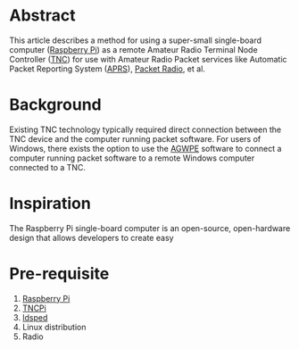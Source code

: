 # Abstract
This article describes a method for using a super-small single-board computer ([Raspberry Pi](http://en.wikipedia.org/wiki/Raspberry_Pi)) as a remote Amateur Radio Terminal Node Controller ([TNC](http://en.wikipedia.org/wiki/Terminal_node_controller)) for use with Amateur Radio Packet services like Automatic Packet Reporting System ([APRS](http://en.wikipedia.org/wiki/Automatic_Packet_Reporting_System)), [Packet Radio](http://en.wikipedia.org/wiki/Packet_radio), et al.

# Background
Existing TNC technology typically required direct connection between the TNC device and the computer running packet software. For users of Windows, there exists the option to use the [AGWPE](http://www.sv2agw.com/ham/agwpe.htm) software to connect a computer running packet software to a remote Windows computer connected to a TNC.

# Inspiration
The Raspberry Pi single-board computer is an open-source, open-hardware design that allows developers to create easy 

# Pre-requisite

1. [Raspberry Pi](http://www.raspberrypi.org/faqs)
2. [TNCPi](http://www.tnc-x.com/TNCPi.htm)
3. [ldsped]()
4. Linux distribution
5. Radio


